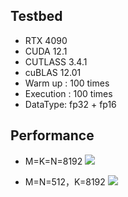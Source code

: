 ## Testbed
- RTX 4090
- CUDA 12.1
- CUTLASS 3.4.1
- cuBLAS 12.01
- Warm up : 100 times 
- Execution : 100 times 
- DataType: fp32 + fp16

## Performance
- M=K=N=8192
![](./performance/1.png)

- M=N=512，K=8192
![](./performance/2.png)